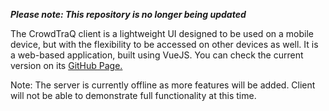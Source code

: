 ***Please note: This repository is no longer being updated***

The CrowdTraQ client is a lightweight UI designed to be used on a mobile device, but with the flexibility to be accessed on other devices as well. It is a web-based application, built using VueJS. 
You can check the current version on its [GitHub Page.](https://ktmrose.github.io/CrowdTraQ_Client/)

Note: The server is currently offline as more features will be added. Client will not be able to demonstrate full functionality at this time. 
